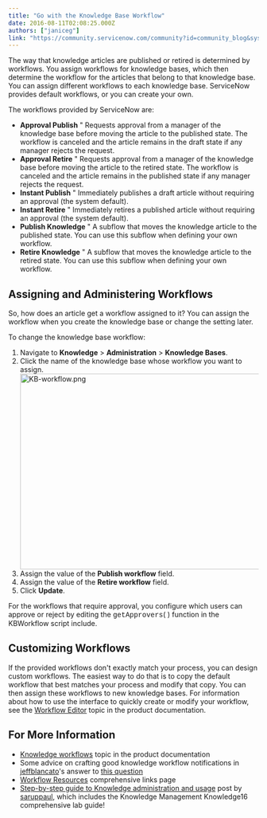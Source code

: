 ```yaml
---
title: "Go with the Knowledge Base Workflow"
date: 2016-08-11T02:08:25.000Z
authors: ["janiceg"]
link: "https://community.servicenow.com/community?id=community_blog&sys_id=5a6dea29dbd0dbc01dcaf3231f9619df"
---
```

<p>The way that knowledge articles are published or retired is determined by workflows. You assign workflows for knowledge bases, which then determine the workflow for the articles that belong to that knowledge base. You can assign different workflows to each knowledge base. ServiceNow provides default workflows, or you can create your own.</p><p></p><p>The workflows provided by ServiceNow are:</p><ul><li><strong>Approval Publish</strong> " Requests approval from a manager of the knowledge base before moving the article to the published state. The workflow is canceled and the article remains in the draft state if any manager rejects the request.</li><li><strong>Approval Retire</strong> " Requests approval from a manager of the knowledge base before moving the article to the retired state. The workflow is canceled and the article remains in the published state if any manager rejects the request.</li><li><strong>Instant Publish</strong> " Immediately publishes a draft article without requiring an approval (the system default).</li><li><strong>Instant Retire</strong> " Immediately retires a published article without requiring an approval (the system default).</li><li><strong>Publish Knowledge</strong> " A subflow that moves the knowledge article to the published state. You can use this subflow when defining your own workflow.</li><li><strong>Retire Knowledge</strong> " A subflow that moves the knowledge article to the retired state. You can use this subflow when defining your own workflow.</li></ul><p></p><h2>Assigning and Administering Workflows</h2><p>So, how does an article get a workflow assigned to it? You can assign the workflow when you create the knowledge base or change the setting later.</p><p></p><p>To change the knowledge base workflow:</p><ol><li>Navigate to <strong>Knowledge</strong> &gt; <strong>Administration</strong> &gt; <strong>Knowledge Bases</strong>.</li><li style="text-align: left;">Click the name of the knowledge base whose workflow you want to assign.<br/><img   alt="KB-workflow.png" class="image-2 jive-image" src="e665d14adb50d7041dcaf3231f961980.iix" style="width: 620px; height: 393px; display: block; margin-left: auto; margin-right: auto;"/></li><li>Assign the value of the <strong>Publish workflow</strong> field.</li><li>Assign the value of the <strong>Retire workflow</strong> field.</li><li>Click <strong>Update</strong>.</li></ol><p></p><p>For the workflows that require approval, you configure which users can approve or reject by editing the <span style="font-family: courier new,courier;">getApprovers</span>( ) function in the KBWorkflow script include.</p><p></p><h2>Customizing Workflows</h2><p>If the provided workflows don't exactly match your process, you can design custom workflows. The easiest way to do that is to copy the default workflow that best matches your process and modify that copy. You can then assign these workflows to new knowledge bases. For information about how to use the interface to quickly create or modify your workflow, see the <a title="ocs.servicenow.com/bundle/geneva-servicenow-platform/page/administer/workflow/concept/c_WorkflowEditor.html" href="https://docs.servicenow.com/bundle/geneva-servicenow-platform/page/administer/workflow/concept/c_WorkflowEditor.html" target="_blank">Workflow Editor</a> topic in the product documentation.</p><p></p><h2>For More Information</h2><ul><li><a title="ocs.servicenow.com/bundle/geneva-servicenow-platform/page/product/knowledge_management/reference/r_KnowledgeWorkflows.html" href="https://docs.servicenow.com/bundle/geneva-servicenow-platform/page/product/knowledge_management/reference/r_KnowledgeWorkflows.html" target="_blank">Knowledge workflows</a> topic in the product documentation</li><li>Some advice on crafting good knowledge workflow notifications in <a title="jeffblancato" __default_attr="36142" __jive_macro_name="user" class="jive_macro jive_macro_user" data-orig-content="jeffblancato" data-renderedposition="1137.7840576171875_457.4787292480469_92_16" href="/community?id=community_user_profile&user=67b012eddb581fc09c9ffb651f9619ea">jeffblancato</a>'s answer to <a title="" _jive_internal="true" href="/community?id=community_question&sys_id=7b20c761db98dbc01dcaf3231f96196e" target="_blank">this question</a></li><li><a title="i.service-now.com/kb_view.do?sys_kb_id=a647483f6f636d80bb65c138eb3ee4e2" href="https://hi.service-now.com/kb_view.do?sys_kb_id=a647483f6f636d80bb65c138eb3ee4e2" target="_blank">Workflow Resources</a> comprehensive links page</li><li><a title="" _jive_internal="true" href="/community/service-automation-platform/knowledge-management/blog/2016/07/27/step-by-step-knowledge-administration-and-usage-k16-lab-guide">Step-by-step guide to Knowledge administration and usage</a> post by <a title="saruppaul" __default_attr="63822" __jive_macro_name="user" class="jive_macro jive_macro_user" data-orig-content="saruppaul" data-renderedposition="1183.380615234375_466.3966369628906_81_16" href="/community?id=community_user_profile&user=5f005625db581fc09c9ffb651f9619f0">saruppaul</a>, which includes the Knowledge Management Knowledge16 comprehensive lab guide!</li></ul>